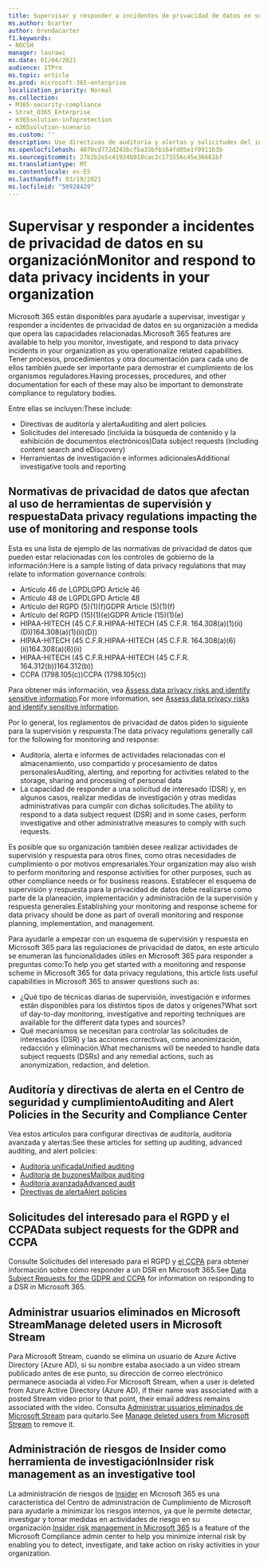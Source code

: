 ```yaml
---
title: Supervisar y responder a incidentes de privacidad de datos en su organización
ms.author: bcarter
author: brendacarter
f1.keywords:
- NOCSH
manager: laurawi
ms.date: 01/04/2021
audience: ITPro
ms.topic: article
ms.prod: microsoft-365-enterprise
localization_priority: Normal
ms.collection:
- M365-security-compliance
- Strat_O365_Enterprise
- m365solution-infoprotection
- m365solution-scenario
ms.custom: ''
description: Use directivas de auditoría y alertas y solicitudes del interesado para supervisar y responder a incidentes de datos personales.
ms.openlocfilehash: 4070cd772d243bcfba33bfb164fd05e1f0911b3b
ms.sourcegitcommit: 27b2b2e5c41934b918cac2c171556c45e36661bf
ms.translationtype: MT
ms.contentlocale: es-ES
ms.lasthandoff: 03/19/2021
ms.locfileid: "50928429"
---
```

# <a name="monitor-and-respond-to-data-privacy-incidents-in-your-organization"></a><span data-ttu-id="d6e4f-103">Supervisar y responder a incidentes de privacidad de datos en su organización</span><span class="sxs-lookup"><span data-stu-id="d6e4f-103">Monitor and respond to data privacy incidents in your organization</span></span>

<span data-ttu-id="d6e4f-104">Microsoft 365 están disponibles para ayudarle a supervisar, investigar y responder a incidentes de privacidad de datos en su organización a medida que opera las capacidades relacionadas.</span><span class="sxs-lookup"><span data-stu-id="d6e4f-104">Microsoft 365 features are available to help you monitor, investigate, and respond to data privacy incidents in your organization as you operationalize related capabilities.</span></span> <span data-ttu-id="d6e4f-105">Tener procesos, procedimientos y otra documentación para cada uno de ellos también puede ser importante para demostrar el cumplimiento de los organismos reguladores.</span><span class="sxs-lookup"><span data-stu-id="d6e4f-105">Having processes, procedures, and other documentation for each of these may also be important to demonstrate compliance to regulatory bodies.</span></span>

<span data-ttu-id="d6e4f-106">Entre ellas se incluyen:</span><span class="sxs-lookup"><span data-stu-id="d6e4f-106">These include:</span></span> 

- <span data-ttu-id="d6e4f-107">Directivas de auditoría y alerta</span><span class="sxs-lookup"><span data-stu-id="d6e4f-107">Auditing and alert policies</span></span>
- <span data-ttu-id="d6e4f-108">Solicitudes del interesado (incluida la búsqueda de contenido y la exhibición de documentos electrónicos)</span><span class="sxs-lookup"><span data-stu-id="d6e4f-108">Data subject requests (including content search and eDiscovery)</span></span>
- <span data-ttu-id="d6e4f-109">Herramientas de investigación e informes adicionales</span><span class="sxs-lookup"><span data-stu-id="d6e4f-109">Additional investigative tools and reporting</span></span>

## <a name="data-privacy-regulations-impacting-the-use-of-monitoring-and-response-tools"></a><span data-ttu-id="d6e4f-110">Normativas de privacidad de datos que afectan al uso de herramientas de supervisión y respuesta</span><span class="sxs-lookup"><span data-stu-id="d6e4f-110">Data privacy regulations impacting the use of monitoring and response tools</span></span>

<span data-ttu-id="d6e4f-111">Esta es una lista de ejemplo de las normativas de privacidad de datos que pueden estar relacionadas con los controles de gobierno de la información:</span><span class="sxs-lookup"><span data-stu-id="d6e4f-111">Here is a sample listing of data privacy regulations that may relate to information governance controls:</span></span>

- <span data-ttu-id="d6e4f-112">Artículo 46 de LGPD</span><span class="sxs-lookup"><span data-stu-id="d6e4f-112">LGPD Article 46</span></span>
- <span data-ttu-id="d6e4f-113">Artículo 48 de LGPD</span><span class="sxs-lookup"><span data-stu-id="d6e4f-113">LGPD Article 48</span></span>
- <span data-ttu-id="d6e4f-114">Artículo del RGPD (5)(1)(f)</span><span class="sxs-lookup"><span data-stu-id="d6e4f-114">GDPR Article (5)(1)(f)</span></span>
- <span data-ttu-id="d6e4f-115">Artículo del RGPD (15)(1)(e)</span><span class="sxs-lookup"><span data-stu-id="d6e4f-115">GDPR Article (15)(1)(e)</span></span>
- <span data-ttu-id="d6e4f-116">HIPAA-HITECH (45 C.F.R.</span><span class="sxs-lookup"><span data-stu-id="d6e4f-116">HIPAA-HITECH (45 C.F.R.</span></span> <span data-ttu-id="d6e4f-117">164.308(a)(1)(ii)(D))</span><span class="sxs-lookup"><span data-stu-id="d6e4f-117">164.308(a)(1)(ii)(D))</span></span>
- <span data-ttu-id="d6e4f-118">HIPAA-HITECH (45 C.F.R.</span><span class="sxs-lookup"><span data-stu-id="d6e4f-118">HIPAA-HITECH (45 C.F.R.</span></span> <span data-ttu-id="d6e4f-119">164.308(a)(6)(ii)</span><span class="sxs-lookup"><span data-stu-id="d6e4f-119">164.308(a)(6)(ii)</span></span>
- <span data-ttu-id="d6e4f-120">HIPAA-HITECH (45 C.F.R.</span><span class="sxs-lookup"><span data-stu-id="d6e4f-120">HIPAA-HITECH (45 C.F.R.</span></span> <span data-ttu-id="d6e4f-121">164.312(b))</span><span class="sxs-lookup"><span data-stu-id="d6e4f-121">164.312(b))</span></span>
- <span data-ttu-id="d6e4f-122">CCPA (1798.105(c))</span><span class="sxs-lookup"><span data-stu-id="d6e4f-122">CCPA (1798.105(c))</span></span>

<span data-ttu-id="d6e4f-123">Para obtener más información, vea [Assess data privacy risks and identify sensitive information](information-protection-deploy-assess.md).</span><span class="sxs-lookup"><span data-stu-id="d6e4f-123">For more information, see [Assess data privacy risks and identify sensitive information](information-protection-deploy-assess.md).</span></span>

<span data-ttu-id="d6e4f-124">Por lo general, los reglamentos de privacidad de datos piden lo siguiente para la supervisión y respuesta:</span><span class="sxs-lookup"><span data-stu-id="d6e4f-124">The data privacy regulations generally call for the following for monitoring and response:</span></span>

- <span data-ttu-id="d6e4f-125">Auditoría, alerta e informes de actividades relacionadas con el almacenamiento, uso compartido y procesamiento de datos personales</span><span class="sxs-lookup"><span data-stu-id="d6e4f-125">Auditing, alerting, and reporting for activities related to the storage, sharing and processing of personal data</span></span>
- <span data-ttu-id="d6e4f-126">La capacidad de responder a una solicitud de interesado (DSR) y, en algunos casos, realizar medidas de investigación y otras medidas administrativas para cumplir con dichas solicitudes.</span><span class="sxs-lookup"><span data-stu-id="d6e4f-126">The ability to respond to a data subject request (DSR) and in some cases, perform investigative and other administrative measures to comply with such requests.</span></span>

<span data-ttu-id="d6e4f-127">Es posible que su organización también desee realizar actividades de supervisión y respuesta para otros fines, como otras necesidades de cumplimiento o por motivos empresariales.</span><span class="sxs-lookup"><span data-stu-id="d6e4f-127">Your organization may also wish to perform monitoring and response activities for other purposes, such as other compliance needs or for business reasons.</span></span> <span data-ttu-id="d6e4f-128">Establecer el esquema de supervisión y respuesta para la privacidad de datos debe realizarse como parte de la planeación, implementación y administración de la supervisión y respuesta generales.</span><span class="sxs-lookup"><span data-stu-id="d6e4f-128">Establishing your monitoring and response scheme for data privacy should be done as part of overall monitoring and response planning, implementation, and management.</span></span>

<span data-ttu-id="d6e4f-129">Para ayudarle a empezar con un esquema de supervisión y respuesta en Microsoft 365 para las regulaciones de privacidad de datos, en este artículo se enumeran las funcionalidades útiles en Microsoft 365 para responder a preguntas como:</span><span class="sxs-lookup"><span data-stu-id="d6e4f-129">To help you get started with a monitoring and response scheme in Microsoft 365 for data privacy regulations, this article lists useful capabilities in Microsoft 365 to answer questions such as:</span></span> 

- <span data-ttu-id="d6e4f-130">¿Qué tipo de técnicas diarias de supervisión, investigación e informes están disponibles para los distintos tipos de datos y orígenes?</span><span class="sxs-lookup"><span data-stu-id="d6e4f-130">What sort of day-to-day monitoring, investigative and reporting techniques are available for the different data types and sources?</span></span>
- <span data-ttu-id="d6e4f-131">Qué mecanismos se necesitan para controlar las solicitudes de interesados (DSR) y las acciones correctivas, como anonimización, redacción y eliminación.</span><span class="sxs-lookup"><span data-stu-id="d6e4f-131">What mechanisms will be needed to handle data subject requests (DSRs) and any remedial actions, such as anonymization, redaction, and deletion.</span></span>

## <a name="auditing-and-alert-policies-in-the-security-and-compliance-center"></a><span data-ttu-id="d6e4f-132">Auditoría y directivas de alerta en el Centro de seguridad y cumplimiento</span><span class="sxs-lookup"><span data-stu-id="d6e4f-132">Auditing and Alert Policies in the Security and Compliance Center</span></span>

<span data-ttu-id="d6e4f-133">Vea estos artículos para configurar directivas de auditoría, auditoría avanzada y alertas:</span><span class="sxs-lookup"><span data-stu-id="d6e4f-133">See these articles for setting up auditing, advanced auditing, and alert policies:</span></span>

- [<span data-ttu-id="d6e4f-134">Auditoría unificada</span><span class="sxs-lookup"><span data-stu-id="d6e4f-134">Unified auditing</span></span>](../compliance/search-the-audit-log-in-security-and-compliance.md)
- [<span data-ttu-id="d6e4f-135">Auditoría de buzones</span><span class="sxs-lookup"><span data-stu-id="d6e4f-135">Mailbox auditing</span></span>](../compliance/enable-mailbox-auditing.md)
- [<span data-ttu-id="d6e4f-136">Auditoría avanzada</span><span class="sxs-lookup"><span data-stu-id="d6e4f-136">Advanced audit</span></span>](../compliance/advanced-audit.md)
- [<span data-ttu-id="d6e4f-137">Directivas de alerta</span><span class="sxs-lookup"><span data-stu-id="d6e4f-137">Alert policies</span></span>](../compliance/alert-policies.md)

## <a name="data-subject-requests-for-the-gdpr-and-ccpa"></a><span data-ttu-id="d6e4f-138">Solicitudes del interesado para el RGPD y el CCPA</span><span class="sxs-lookup"><span data-stu-id="d6e4f-138">Data subject requests for the GDPR and CCPA</span></span>

<span data-ttu-id="d6e4f-139">Consulte Solicitudes del interesado para el RGPD y [el CCPA](/compliance/regulatory/gdpr-dsr-Office365) para obtener información sobre cómo responder a un DSR en Microsoft 365.</span><span class="sxs-lookup"><span data-stu-id="d6e4f-139">See [Data Subject Requests for the GDPR and CCPA](/compliance/regulatory/gdpr-dsr-Office365) for information on responding to a DSR in Microsoft 365.</span></span>

## <a name="manage-deleted-users-in-microsoft-stream"></a><span data-ttu-id="d6e4f-140">Administrar usuarios eliminados en Microsoft Stream</span><span class="sxs-lookup"><span data-stu-id="d6e4f-140">Manage deleted users in Microsoft Stream</span></span>

<span data-ttu-id="d6e4f-141">Para Microsoft Stream, cuando se elimina un usuario de Azure Active Directory (Azure AD), si su nombre estaba asociado a un vídeo stream publicado antes de ese punto, su dirección de correo electrónico permanece asociada al vídeo.</span><span class="sxs-lookup"><span data-stu-id="d6e4f-141">For Microsoft Stream, when a user is deleted from Azure Active Directory (Azure AD), if their name was associated with a posted Stream video prior to that point, their email address remains associated with the video.</span></span> <span data-ttu-id="d6e4f-142">Consulta [Administrar usuarios eliminados de Microsoft Stream](/stream/managing-deleted-users) para quitarlo.</span><span class="sxs-lookup"><span data-stu-id="d6e4f-142">See [Manage deleted users from Microsoft Stream](/stream/managing-deleted-users) to remove it.</span></span>

## <a name="insider-risk-management-as-an-investigative-tool"></a><span data-ttu-id="d6e4f-143">Administración de riesgos de Insider como herramienta de investigación</span><span class="sxs-lookup"><span data-stu-id="d6e4f-143">Insider risk management as an investigative tool</span></span>

<span data-ttu-id="d6e4f-144">La administración de riesgos de [Insider](../compliance/insider-risk-management.md) en Microsoft 365 es una característica del Centro de administración de Cumplimiento de Microsoft para ayudarle a minimizar los riesgos internos, ya que le permite detectar, investigar y tomar medidas en actividades de riesgo en su organización.</span><span class="sxs-lookup"><span data-stu-id="d6e4f-144">[Insider risk management in Microsoft 365](../compliance/insider-risk-management.md) is a feature of the Microsoft Compliance admin center to help you minimize internal risk by enabling you to detect, investigate, and take action on risky activities in your organization.</span></span>